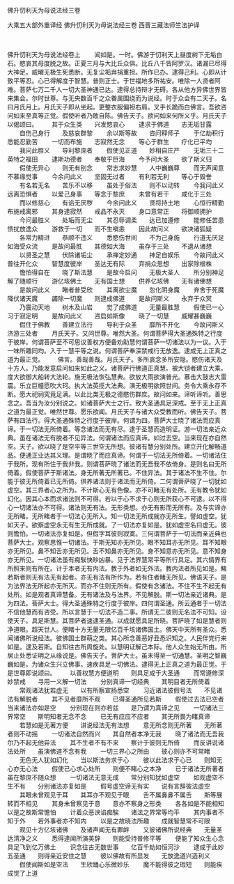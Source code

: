 <!-- { "loadSidebar": true } -->
佛升忉利天为母说法经三卷


大乘五大部外重译经
佛升忉利天为母说法经三卷
西晋三藏法师竺法护译


　　

佛升忉利天为母说法经卷上
　　闻如是。一时。佛游于忉利天上昼度树下无垢白石。愍哀其母度脱之故。正夏三月与大比丘众俱。比丘八千皆阿罗汉。诸漏已尽得大神足。威曜无极生死悉断。无复尘垢弃捐重担。所作已办。逮得己利。心即从计致平等忍。心已得解度于智慧。普则正士。于世福地多所祐安。唯除一人贤者阿难。菩萨七万二千人一切大圣神通已达。逮得总持辩才无碍。各从他方异佛世界皆来集会。尔时世尊。与无央数百千之众眷属围绕而为说经。时于众会有二天子。名曰月氏月上。月氏天子即从坐起。更整衣服偏袒右肩。叉手长跪而白佛言。吾欲咨问如来至真等正觉。假使听者乃敢自陈。佛告天子。欲问如来何所义乎。月氏天子以偈颂曰。
　　其于众生类　　兴发愍哀心
　　逮求于佛道　　志无垢甘露
　　自伤己身行　　及慈哀群黎
　　余以斯等故　　咨问释师子
　　于亿劫积行　　悉能忍勤苦
　　一切而布施　　志寂然无念
　　等心于群生　　疗化已平均
　　我问此胜义　　导利黎庶者
　　假使见正道　　妙相自庄严
　　无垢三十二　　英特之福田
　　逮斯功德者　　奉敬乎巨海
　　今予问大圣　　欲了斯义归
　　假使无异心　　则无有别念
　　常志求妙慧　　人中巍巍尊
　　而无声闻意　　不慕缘觉事
　　今余问此义　　坚固无过者
　　有利若无利　　等心于毁誉
　　有名若无名　　苦乐不以移
　　虽处于俗法　　则不以动转
　　今我问此义　　远离恐惧者
　　以爱己身事　　等念于黎庶
　　未曾有若干　　咸化于三处
　　而以修慈心　　有谄无厌秽
　　今余问此义　　贤将持土地
　　心恒行精勤　　布施戒离邪
　　其身逮寂然　　戒品不永灭
　　身口意常正　　将御顺拥护
　　今问最胜义　　处垢而无尘
　　其忍辱调柔　　达已加遵修
　　能修任苦患　　愦扰放逸众
　　游救于一切　　而不生嗔恚
　　因此故问义　　欲决诸狐疑
　　各常力精进　　恭顺不违义
　　悉愍伤世间　　不为己身施
　　行道无厌足　　如海受众流
　　是故问最胜　　其德如大海
　　虽存于三处　　不退从诸想
　　以贤圣之慧　　伏除诸垢尘
　　承禅定妙通　　神足自娱乐
　　今故问此义　　普往开化众
　　智慧度彼岸　　圣达无有际
　　弃捐众思想　　出家除根株
　　憺怕得自在　　晓了斯法慧
　　是故今启问　　无极大圣人
　　所分别神足　　解了随顺行
　　游亿垓佛土　　无有国土想
　　供养亿垓佛　　无有诸佛想
　　是故问此义　　睹者普受欣
　　其离欲尘魔　　忽化阴身魔
　　弃舍于死魔　　降伏诸天魔
　　蠲除一切魔　　则逮成佛道
　　是故问斯义　　永弃于众冥
　　乃震动天地　　树木及山岩
　　觉了成佛道　　无量最胜慧
　　假使已一心　　习于寂定明
　　是故问此义　　咨启如斯像
　　晓了一切慧　　威耀甚巍巍
　　假住于佛教　　善建立法行
　　导利于众圣　　靡所不开化
　　今故问斯义　　济游三处者
　　月氏天子。又问世尊。唯然大圣。何谓菩萨得大圣通殊特之行度于彼岸。何谓菩萨至不可思议善权方便备劝助慧何谓菩萨一切诸法以为一议。入于一味所趣同均。入于一慧平等之说。何谓菩萨奉深禁戒行无放逸。逮成无上正真之道为最正觉。
　　佛言。善哉善哉。月氏天子。多所哀念多所安隐。愍伤诸天及十方人。乃能发意启问如来如此之义。诸菩萨行佛道正真慧。被大铠者建立大乘。度大欲御大船转大法轮。施无极法恢弘慧典。欲放大雨欲演普光。慕击大鼓志大雷震。乐立巨幢愿吹大珂。执大法英揽大法典。演无极明欲照世间。务令大乘永存不断。愿大祀祠究竟足满。以此比类无极之德愍伤群庶。故问如来。谛听谛听。善思念之。吾当为汝分别说之。如诸菩萨大士之行。致大圣通具足深戒。至于无上正真之道为最正觉。唯然世尊。愿乐欲闻。月氏天子与诸大众受教而听。佛告天子。菩萨有四法行。得大圣通殊特之行度于彼岸。何谓为四。菩萨大士晓了诸法而应真谛。于一切法无所倚着。等念诸法而无有尽。逮于圣慧而造明证。游一切法亲近众典。虽在诸法无有脱者不见异法。何谓诸法而应真谛。如过去空。当来现在亦自然空。天子。欲以晓了是空平等三世空无所想。彼诸有慧分别处所。建立开化解畅道品。便通正业达其义理。是谓晓了而应真谛。何谓于一切法无所倚着。一切诸法住于我所。现有所住于我非我。则谓菩萨晓了诸法而无吾我不依倚身。是则名曰无所倚着。假使菩萨于斯诸法。身无所著无所著已。不住异法。其于诸法不生不住。尔能于彼无所倚着已无所倚。供养诸法则于诸法而无所倚。二何谓菩萨晓了一切犹如虚空。其三界者心之所为。不计斯心无有色像。亦不可睹无有处所。无有教令犹如幻化。因其心本而求诸法则不可得。若以于心不求于心则无所获心不可逮。以不得心一切诸法亦不可得。诸法则无有法。无形类想。亦无有影而无所有。及与实谛亦无所睹。无所睹者于一切法心无所入。知一切法无所成就亦无所生。譬如虚空。犹如天子。欲察虚空永无有生无所成就。了一切法亦复如是。犹如虚空名曰虚无。彼则憺怕。一切诸法亦复如是。但假字耳彼则寂寞。三何谓菩萨于一切法而亲近典也菩萨大士。观察思惟一切诸法。于斯无知亦无所见。眼不知耳亦无所见。耳不知眼亦无所见。鼻不知舌亦无所见。舌不知鼻亦无所见。身不知意亦无所见。意不知身亦无所见。一切诸法虽有痴騃快眇凶暴。见于法界慧常平等所行具足。其六情界有所照来则有所在。计于本者无有内法。教于外者如无外法。教内法者所见如是。睹若斯者则无有法无有起者。亦无有法有所作为。若有住者睹无所见。佛语天子。是为法界法无所起亦无所灭。而亦不住则无所有。假使有念诸法。不住不生不起无有处所。如是观者真谛慧备。无有诸法及与法界。不见解脱。斯一切法亲近诸典。是为四法。菩萨大士。得大圣通殊特之行度于彼岸。四何谓圣通。所云通者于一切法不信他慧而有咨受。所以言慧于一切法不造二事。所谓无二彼则无名法不可知。设使天子。具足斯慧。其菩萨者速逮圣通。以成就愿具足所晓。菩萨晓了如是慧者则净道眼。超天世人。便睹十方无量无限亿百千垓诸佛国土。佛天中天所有圣众。悉闻诸佛所说经法。彼佛国土群萌之类。其心所念善恶好丑悉识知之。人民伴党行来如是。逮及若斯。自知往古所周旋处。以慧明证解己本际。他人众生始无所由。所居止处悉证明之从缘说是。佛告天子。菩萨大士。虽未得至一切通慧。圣明之智巍巍如是。为诸众生兴立佛事。速疾具足一切佛法。逮得无上正真之道为最正觉。于是世尊即说颂曰。
　　以善权慧方便道明　　则具足成于大圣通
　　而常遵修深妙禁戒　　寻用一义解一切法
　　分别真谛一切经典　　其明目者无所倚着
　　常观诸法犹若虚无　　以有所察宣扬悉空
　　习近诸法彼假号法　　不见诸法有解脱者
　　其不见者靡所不观　　已得圣通所见若斯
　　假使过去法已空者　　当来诸法亦如是空
　　分别现在则亦若兹　　是乃谓为真谛之见
　　一切诸法三界常空　　斯明知者无念不念
　　已无有应应不应者　　其无所畏为睹真谛
　　若慧如是无著方便　　讲说经法无有法想
　　意无所念则无所著　　无所著者则不动摇
　　一切诸法自然而兴　　其自然者本净无我
　　晓了诸法而无吾我　　尔乃不起无他异法
　　其不生者不有不来　　察计于彼则无所倚
　　而反讲说诸法处所　　虽演佛道不念有我
　　一切三界心之所由　　彼心则亦不可常睹
　　无色无人犹如幻化　　当以斯法务求于心
　　彼以此法求于心已　　则知无心亦无心法
　　假使已心求心处所　　则便不睹心之本净
　　已于诸法无所著者　　虽在黎庶不随众想
　　一切诸法无意无成　　常分别知犹如虚空
　　如观虚空不生不有　　分别诸法亦复如是
　　假号虚空谛无有实　　说有言辞彼法虚空
　　其眼未曾观见于耳　　其耳亦不观见于眼
　　舌不属鼻鼻不属舌　　斯等展转而不相见
　　其身未曾察见于意　　意亦不察身之形类
　　各各如是不能相知　　以是之故斯常憺怕
　　计着众恶谀谄痴騃　　诸法之界常等均平
　　其内事者不知于外　　若外事者亦不知内
　　以是之故晓法所趣　　成就智慧常不可限
　　观见十方亿垓诸佛　　及诸声闻无有罪衅
　　又彼诸佛所说经典　　无量圣达清净之义
　　悉得逮闻所演美辞　　则能受持普修平等
　　便能了知众生心念　　具足飞到亿万佛土
　　识念往古无数世事　　亿百千劫如恒河沙
　　逮成于此妙五圣通　　则得亲近安住之慧
　　彼以佛故有所显发　　无放逸道兴造利义
　　假使闻斯如是空法　　生欣踊心乐微妙乐
　　魔不能得彼之瑕短　　则能疾成觉了上道
